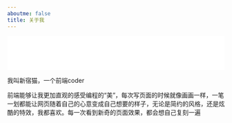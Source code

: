 ```yaml
---
aboutme: false
title: 关于我
---
```


<iframe frameborder="no" border="0" marginwidth="0" marginheight="0" width=100% height=78 src="//music.163.com/outchain/player?type=2&id=1314438112&auto=1&height=66"></iframe>

我叫新宿猫，一个前端coder

前端能够让我更加直观的感受编程的“美”，每次写页面的时候就像画画一样，一笔一划都能让网页随着自己的心意变成自己想要的样子，无论是简约的风格，还是炫酷的特效，我都喜欢。每一次看到新奇的页面效果，都会想自己复刻一遍



